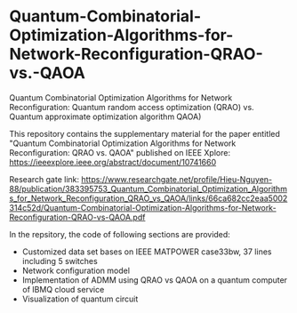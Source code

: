 # Quantum-Combinatorial-Optimization-Algorithms-for-Network-Reconfiguration-QRAO-vs.-QAOA
Quantum Combinatorial Optimization Algorithms for Network Reconfiguration: Quantum random access optimization (QRAO) vs. Quantum approximate optimization algorithm QAOA)

This repository contains the supplementary material for the paper entitled "Quantum Combinatorial Optimization Algorithms for Network Reconfiguration: QRAO vs. QAOA" published on IEEE Xplore: https://ieeexplore.ieee.org/abstract/document/10741660

Research gate link: https://www.researchgate.net/profile/Hieu-Nguyen-88/publication/383395753_Quantum_Combinatorial_Optimization_Algorithms_for_Network_Reconfiguration_QRAO_vs_QAOA/links/66ca682cc2eaa5002314c52d/Quantum-Combinatorial-Optimization-Algorithms-for-Network-Reconfiguration-QRAO-vs-QAOA.pdf

In the repsitory, the code of following sections are provided:
- Customized data set bases on IEEE MATPOWER case33bw, 37 lines including 5 switches
- Network configuration model
- Implementation of ADMM using QRAO vs QAOA on a quantum computer of IBMQ cloud service
- Visualization of quantum circuit
